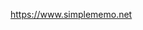
https://www.simplememo.net

<!---
HanTaeyeong/HanTaeyeong is a ✨ special ✨ repository because its `README.md` (this file) appears on your GitHub profile.
You can click the Preview link to take a look at your changes.
--->
